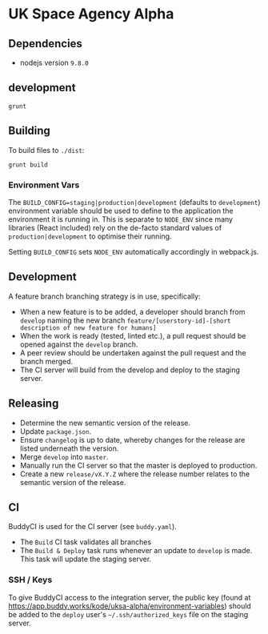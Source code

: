 # UK Space Agency Alpha

## Dependencies

- nodejs version `9.8.0`

## development

`grunt`

## Building

To build files to `./dist`:

`grunt build`

### Environment Vars

The `BUILD_CONFIG=staging|production|development` (defaults to `development`) environment variable should be used to define to the application the environment it is running in. This is separate to `NODE_ENV` since many libraries (React included) rely on the de-facto standard values of `production|development` to optimise their running.

Setting `BUILD_CONFIG` sets `NODE_ENV` automatically accordingly in webpack.js.

## Development

A feature branch branching strategy is in use, specifically:

- When a new feature is to be added, a developer should branch from `develop` naming the new branch `feature/[userstory-id]-[short description of new feature for humans]`
- When the work is ready (tested, linted etc.), a pull request should be opened against the `develop` branch.
- A peer review should be undertaken against the pull request and the branch merged.
- The CI server will build from the develop and deploy to the staging server.

## Releasing

- Determine the new semantic version of the release.
- Update `package.json`.
- Ensure `changelog` is up to date, whereby changes for the release are listed underneath the version.
- Merge `develop` into `master`.
- Manually run the CI server so that the master is deployed to production.
- Create a new `release/vX.Y.Z` where the release number relates to the semantic version of the release.

## CI

BuddyCI is used for the CI server (see `buddy.yaml`).

- The `Build` CI task validates all branches
- The `Build & Deploy` task runs whenever an update to `develop` is made. This task will update the staging server.

### SSH / Keys

To give BuddyCI access to the integration server, the public key (found at https://app.buddy.works/kode/uksa-alpha/environment-variables) should be added to the `deploy` user's `~/.ssh/authorized_keys` file on the staging server.

